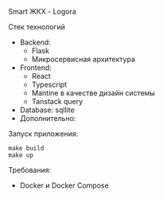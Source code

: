 Smart ЖКХ - Logora

Стек технологий
- Backend:
    - Flask
    - Микросервисная архитектура
- Frontend:
    - React
    - Typescript
    - Mantine в качестве дизайн системы
    - Tanstack query
- Database:
    sqllite
- Дополнительно:

 Запуск приложения:
```
make build
make up
```

 Требования:
- Docker и Docker Compose
